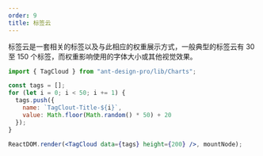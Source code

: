 ```yaml
---
order: 9
title: 标签云
---
```


标签云是一套相关的标签以及与此相应的权重展示方式，一般典型的标签云有 30 至 150 个标签，而权重影响使用的字体大小或其他视觉效果。

```jsx
import { TagCloud } from "ant-design-pro/lib/Charts";

const tags = [];
for (let i = 0; i < 50; i += 1) {
  tags.push({
    name: `TagClout-Title-${i}`,
    value: Math.floor(Math.random() * 50) + 20
  });
}

ReactDOM.render(<TagCloud data={tags} height={200} />, mountNode);
```
